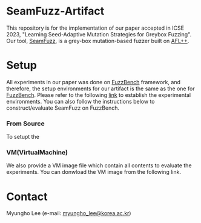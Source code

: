 # SeamFuzz-Artifact
This repository is for the implementation of our paper accepted in ICSE 2023, "Learning Seed-Adaptive Mutation Strategies for
Greybox Fuzzing".
Our tool, [SeamFuzz](https://github.com/kupl/SeamFuzz-public), is a grey-box mutation-based fuzzer built on [AFL++](https://github.com/AFLplusplus/AFLplusplus).

# Setup
All experiments in our paper was done on [FuzzBench](https://github.com/google/fuzzbench) framework,
and therefore, the setup environments for our artifact is the same as the one for [FuzzBench](https://github.com/google/fuzzbench).
Please refer to the following [link](https://google.github.io/fuzzbench/) to establish the experimental environments.
You can also follow the instructions below to construct/evaluate SeamFuzz on FuzzBench.

### From Source
To setupt the 


### VM(VirtualMachine) 
We also provide a VM image file which contain all contents to evaluate the experiments. 
You can donwload the VM image from the following link.


# Contact
Myungho Lee (e-mail: myungho_lee@korea.ac.kr)

